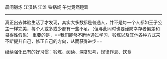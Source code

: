晨间锻炼 江汉路 江滩 铁锅炖 午觉竟然睡着
********
真正出去体验生活了才发现，其实大多数都是普通人，并不是每一个人都如王子公主一样完美，每个人或多或少都有一些不足。（但与此同时也要谨防幸存者偏差和易得性假象）
重要的是，==我们能够不断地通过学习、锻炼以及其他各种方式来不断提升自己，修正自己的方向，从而获得进步==

继续强化已有的好习惯：锻炼、阅读、深度思考，规律作息、饮食